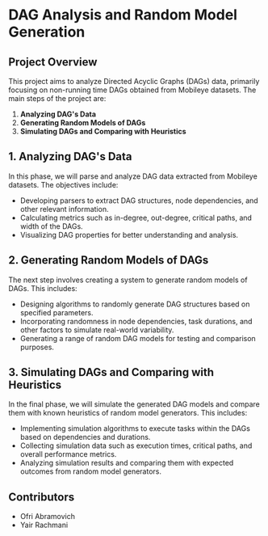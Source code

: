 # DAG Analysis and Random Model Generation

## Project Overview

This project aims to analyze Directed Acyclic Graphs (DAGs) data, primarily focusing on non-running time DAGs obtained from Mobileye datasets. The main steps of the project are:

1. **Analyzing DAG's Data**
2. **Generating Random Models of DAGs**
3. **Simulating DAGs and Comparing with Heuristics**

## 1. Analyzing DAG's Data 

In this phase, we will parse and analyze DAG data extracted from Mobileye datasets. The objectives include:

- Developing parsers to extract DAG structures, node dependencies, and other relevant information.
- Calculating metrics such as in-degree, out-degree, critical paths, and width of the DAGs.
- Visualizing DAG properties for better understanding and analysis.

## 2. Generating Random Models of DAGs

The next step involves creating a system to generate random models of DAGs. This includes:

- Designing algorithms to randomly generate DAG structures based on specified parameters.
- Incorporating randomness in node dependencies, task durations, and other factors to simulate real-world variability.
- Generating a range of random DAG models for testing and comparison purposes.

## 3. Simulating DAGs and Comparing with Heuristics

In the final phase, we will simulate the generated DAG models and compare them with known heuristics of random model generators. This includes:

- Implementing simulation algorithms to execute tasks within the DAGs based on dependencies and durations.
- Collecting simulation data such as execution times, critical paths, and overall performance metrics.
- Analyzing simulation results and comparing them with expected outcomes from random model generators.


## Contributors

- Ofri Abramovich
- Yair Rachmani
